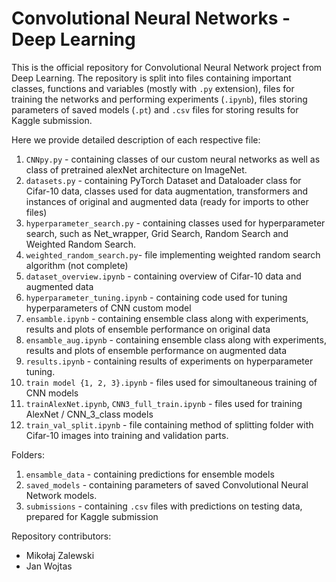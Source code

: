 # Convolutional Neural Networks - Deep Learning

This is the official repository for Convolutional Neural Network project from Deep Learning. The repository is split into files containing important classes, functions and variables (mostly with `.py` extension), files for training the networks and performing experiments (`.ipynb`), files storing parameters of saved models (`.pt`) and `.csv` files for storing results for Kaggle submission. 

Here we provide detailed description of each respective file:
1. `CNNpy.py` - containing classes of our custom neural networks as well as class of pretrained alexNet architecture on ImageNet. 
2. `datasets.py` - containing PyTorch Dataset and Dataloader class for Cifar-10 data, classes used for data augmentation, transformers and instances of original and augmented data (ready for imports to other files)
3. `hyperparameter_search.py` - containing classes used for hyperparameter search, such as Net_wrapper, Grid Search, Random Search and Weighted Random Search.
4. `weighted_random_search.py`- file implementing weighted random search algorithm (not complete)
5. `dataset_overview.ipynb` - containing overview of Cifar-10 data and augmented data
6. `hyperparameter_tuning.ipynb` - containing code used for tuning hyperparameters of CNN custom model
7. `ensamble.ipynb` - containing ensemble class along with experiments, results and plots of ensemble performance on original data
8. `ensamble_aug.ipynb` - containing ensemble class along with experiments, results and plots of ensemble performance on augmented data
9. `results.ipynb` - containing results of experiments on hyperparameter tuning.
10. `train model {1, 2, 3}.ipynb` - files used for simoultaneous training of CNN models
11. `trainAlexNet.ipynb`, `CNN3_full_train.ipynb` - files used for training AlexNet / CNN_3_class models
11. `train_val_split.ipynb` - file containing method of splitting folder with Cifar-10 images into training and validation parts.

Folders: 
1. `ensamble_data` - containing predictions for ensemble models
2. `saved_models` - containing parameters of saved Convolutional Neural Network models.
3. `submissions` - containing `.csv` files with predictions on testing data, prepared for Kaggle submission


Repository contributors:
- Mikołaj Zalewski
- Jan Wojtas

